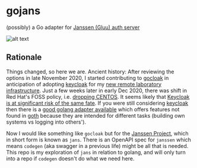 # gojans
(possibly) a Go adapter for [Janssen (Gluu) auth server](https://github.com/JanssenProject/home)

![alt text][status]

## Rationale
Things changed, so here we are. Ancient history: After reviewing the options in late November 2020, I started contributing to [gocloak](https://github.com/Nerzal/gocloak) in anticipation of adopting [keycloak](https://www.keycloak.org/) for my [new remote laboratory infrastructure](https://practable.io). Just a few weeks later in early Dec 2020, there was shift in Red Hat's FOSS policy, i.e. [dropping CENTOS](https://arstechnica.com/gadgets/2020/12/centos-shifts-from-red-hat-unbranded-to-red-hat-beta/). It seems likely that [Keycloak is at significant risk of the same fate](https://www.gluu.org/blog/keycloak-is-the-next-centos/). If you were still considering [keycloak](https://www.keycloak.org/) then there is a [good golang adapter available](https://github.com/Nerzal/gocloak) which offers features not found in [goth](https://github.com/markbates/goth) because they are intended for different tasks (building own systems vs logging into others'). 

Now I would like something like ```gocloak``` but for the [Janssen Project](https://github.com/JanssenProject/home), which in short form is known as ```jans```. There is an OpenAPI spec for ```janssen``` which means ```codegen``` (aka swagger in a previous life) might be all that is needed. This repo is my exploration of ```jans``` in relation to golang, and will only turn into a repo if ```codegen``` doesn't do what we need here.

[status]: https://img.shields.io/badge/status-concept-yellow "concept status"
